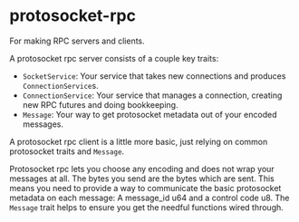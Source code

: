 # protosocket-rpc
For making RPC servers and clients.

A protosocket rpc server consists of a couple key traits:

* `SocketService`: Your service that takes new connections and produces `ConnectionService`s.
* `ConnectionService`: Your service that manages a connection, creating new RPC futures and doing bookkeeping.
* `Message`: Your way to get protosocket metadata out of your encoded messages.

A protosocket rpc client is a little more basic, just relying on common protosocket traits and `Message`.

Protosocket rpc lets you choose any encoding and does not wrap your messages at all. The bytes you
send are the bytes which are sent. This means you need to provide a way to communicate the basic protosocket
metadata on each message: A message_id u64 and a control code u8. The `Message` trait helps to ensure you get
the needful functions wired through.
